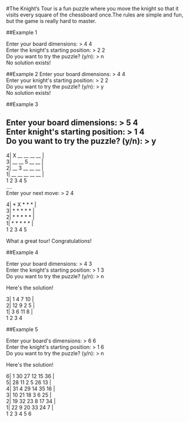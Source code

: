 #The Knight’s Tour is a fun puzzle where you move the knight so that it visits every square of the chessboard once.The rules are simple and fun, but the game is really hard to master.


##Example 1

Enter your board dimensions: > 4 4  
Enter the knight's starting position: > 2 2  
Do you want to try the puzzle? (y/n): > n  
No solution exists!

##Example 2
Enter your board dimensions: > 4 4  
Enter your knight's starting position: > 2 2  
Do you want to try the puzzle? (y/n): > y  
No solution exists!

##Example 3

Enter your board dimensions: > 5 4  
Enter knight's starting position: > 1 4  
Do you want to try the puzzle? (y/n): > y  
 ------------------
4| X __ __ __ __ |  
3| __ __  5 __ __ |  
2| __  3 __ __ __ |  
1| __ __ __ __ __ |  
1  2  3  4  5  
....  
Enter your next move: > 2 4

4|  *  X  *  *  * |  
3|  *  *  *  *  * |  
2|  *  *  *  *  * |  
1|  *  *  *  *  * |  
1  2  3  4  5

What a great tour! Congratulations!

##Example 4

Enter your board dimensions: > 4 3  
Enter the knight's starting position: > 1 3  
Do you want to try the puzzle? (y/n): > n

Here's the solution!

3|  1  4  7 10 |  
2| 12  9  2  5 |  
1|  3  6 11  8 |   
1  2  3  4

##Example 5

Enter your board's dimensions: > 6 6  
Enter the knight's starting position: > 1 6  
Do you want to try the puzzle? (y/n): > n  

Here's the solution!

6|  1 30 27 12 15 36 |  
5| 28 11  2  5 26 13 |  
4| 31  4 29 14 35 16 |  
3| 10 21 18  3  6 25 |  
2| 19 32 23  8 17 34 |  
1| 22  9 20 33 24  7 |  
1  2  3  4  5  6
